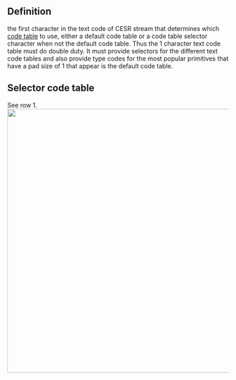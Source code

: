 ## Definition
the first character in the text code of CESR stream that determines which [code table](code-table) to use, either a default code table or a code table selector character when not the default code table. Thus the 1 character text code table must do double duty. It must provide selectors for the different text code tables and also provide type codes for the most popular primitives that have a pad size of 1 that appear is the default code table.

## Selector code table
See row 1.
<img src="https://hackmd.io/_uploads/H1LHEQDfj.png" width="600">

